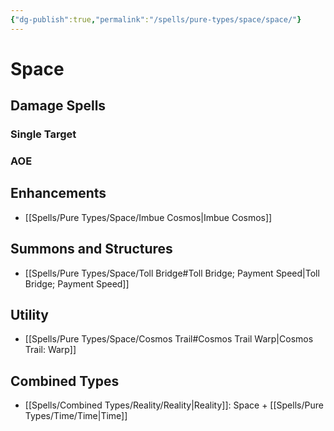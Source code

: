 ```yaml
---
{"dg-publish":true,"permalink":"/spells/pure-types/space/space/"}
---
```


# Space
## Damage Spells

### Single Target

### AOE

## Enhancements
- [[Spells/Pure Types/Space/Imbue Cosmos\|Imbue Cosmos]]

## Summons and Structures
- [[Spells/Pure Types/Space/Toll Bridge#Toll Bridge; Payment Speed\|Toll Bridge; Payment Speed]]
## Utility
- [[Spells/Pure Types/Space/Cosmos Trail#Cosmos Trail Warp\|Cosmos Trail: Warp]]

## Combined Types
- [[Spells/Combined Types/Reality/Reality\|Reality]]: Space + [[Spells/Pure Types/Time/Time\|Time]]